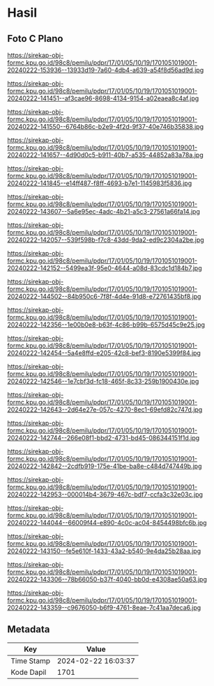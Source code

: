 # Hasil

## Foto C Plano

https://sirekap-obj-formc.kpu.go.id/98c8/pemilu/pdpr/17/01/05/10/19/1701051019001-20240222-153936--13933d19-7a60-4db4-a639-a54f8d56ad9d.jpg

https://sirekap-obj-formc.kpu.go.id/98c8/pemilu/pdpr/17/01/05/10/19/1701051019001-20240222-141451--af3cae96-8698-4134-9154-a02eaea8c4af.jpg

https://sirekap-obj-formc.kpu.go.id/98c8/pemilu/pdpr/17/01/05/10/19/1701051019001-20240222-141550--6764b86c-b2e9-4f2d-9f37-40e746b35838.jpg

https://sirekap-obj-formc.kpu.go.id/98c8/pemilu/pdpr/17/01/05/10/19/1701051019001-20240222-141657--4d90d0c5-b911-40b7-a535-44852a83a78a.jpg

https://sirekap-obj-formc.kpu.go.id/98c8/pemilu/pdpr/17/01/05/10/19/1701051019001-20240222-141845--e14ff487-f8ff-4693-b7e1-1145983f5836.jpg

https://sirekap-obj-formc.kpu.go.id/98c8/pemilu/pdpr/17/01/05/10/19/1701051019001-20240222-143607--5a6e95ec-4adc-4b21-a5c3-27561a66fa14.jpg

https://sirekap-obj-formc.kpu.go.id/98c8/pemilu/pdpr/17/01/05/10/19/1701051019001-20240222-142057--539f598b-f7c8-43dd-9da2-ed9c2304a2be.jpg

https://sirekap-obj-formc.kpu.go.id/98c8/pemilu/pdpr/17/01/05/10/19/1701051019001-20240222-142152--5499ea3f-95e0-4644-a08d-83cdc1d184b7.jpg

https://sirekap-obj-formc.kpu.go.id/98c8/pemilu/pdpr/17/01/05/10/19/1701051019001-20240222-144502--84b950c6-7f8f-4d4e-91d8-e72761435bf8.jpg

https://sirekap-obj-formc.kpu.go.id/98c8/pemilu/pdpr/17/01/05/10/19/1701051019001-20240222-142356--1e00b0e8-b63f-4c86-b99b-6575d45c9e25.jpg

https://sirekap-obj-formc.kpu.go.id/98c8/pemilu/pdpr/17/01/05/10/19/1701051019001-20240222-142454--5a4e8ffd-e205-42c8-bef3-8190e5399f84.jpg

https://sirekap-obj-formc.kpu.go.id/98c8/pemilu/pdpr/17/01/05/10/19/1701051019001-20240222-142546--1e7cbf3d-fc18-465f-8c33-259b1900430e.jpg

https://sirekap-obj-formc.kpu.go.id/98c8/pemilu/pdpr/17/01/05/10/19/1701051019001-20240222-142643--2d64e27e-057c-4270-8ec1-69efd82c747d.jpg

https://sirekap-obj-formc.kpu.go.id/98c8/pemilu/pdpr/17/01/05/10/19/1701051019001-20240222-142744--266e08f1-bbd2-4731-bd45-086344151f1d.jpg

https://sirekap-obj-formc.kpu.go.id/98c8/pemilu/pdpr/17/01/05/10/19/1701051019001-20240222-142842--2cdfb919-175e-41be-ba8e-c484d747449b.jpg

https://sirekap-obj-formc.kpu.go.id/98c8/pemilu/pdpr/17/01/05/10/19/1701051019001-20240222-142953--000014b4-3679-467c-bdf7-ccfa3c32e03c.jpg

https://sirekap-obj-formc.kpu.go.id/98c8/pemilu/pdpr/17/01/05/10/19/1701051019001-20240222-144044--66009f44-e890-4c0c-ac04-8454498bfc6b.jpg

https://sirekap-obj-formc.kpu.go.id/98c8/pemilu/pdpr/17/01/05/10/19/1701051019001-20240222-143150--fe5e610f-1433-43a2-b540-9e4da25b28aa.jpg

https://sirekap-obj-formc.kpu.go.id/98c8/pemilu/pdpr/17/01/05/10/19/1701051019001-20240222-143306--78b66050-b37f-4040-bb0d-e4308ae50a63.jpg

https://sirekap-obj-formc.kpu.go.id/98c8/pemilu/pdpr/17/01/05/10/19/1701051019001-20240222-143359--c9676050-b6f9-4761-8eae-7c41aa7deca6.jpg


## Metadata

| Key        | Value               |
| ---------- | ------------------- |
| Time Stamp | 2024-02-22 16:03:37 |
| Kode Dapil | 1701                |



